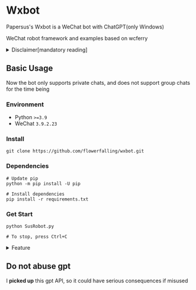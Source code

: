 # Wxbot

Papersus's Wxbot is a WeChat bot with ChatGPT(only Windows)

WeChat robot framework and examples based on wcferry

<details><summary>Disclaimer[mandatory reading]</summary>

The author of this tool makes no warranty, express or implied, as to the safety, completeness, reliability, validity, correctness, or suitability of this tool, and assumes no responsibility for any direct or indirect loss, liability, claim, demand, or action resulting from the use or misuse of this tool.

The author of this tool reserves the right to modify, update, delete or terminate this tool at any time without prior notice or obligation.

Users of the Tool shall comply with relevant laws and regulations, respect WeChat's copyright and privacy, and shall not infringe upon the legitimate rights and interests of WeChat or other third parties, or engage in any illegal or unethical behavior.

By downloading, installing, running or using the Tool, users of the Tool acknowledge that they have read and agree to this disclaimer. If you have any objection, please stop using the Tool immediately and delete all related files.

</details>

## Basic Usage

Now the bot only supports private chats, and does not support group chats for the time being

### Environment

- Python `>=3.9`
- WeChat `3.9.2.23`

### Install

```Shell
git clone https://github.com/flowerfalling/wxbot.git
```

### Dependencies

```Shell
# Update pip
python -m pip install -U pip

# Install dependencies
pip install -r requirements.txt
```

### Get Start

```Shell
python SusRobot.py

# To stop, press Ctrl+C
```

<details><summary>Feature</summary>

#### Users' command(your friends)

```Text
@菜单  # get the menu
```

```Text
@一言  # get a sentence
```

```Text
gpt command:
/xxx  # Talk to GPT
/gpt help  # Get help
/gpt start  # Enable GPT continuous conversation
/gpt end  # Disable GPT continuous conversation
/gpt clear  # Clear current session records
```

```Text
gemini command:
%xxx  # Talk to Gemini
%gemini help  # Get help
%gemini start  # Enable Gemini continuous conversation
%gemini end  # Disable Gemini continuous conversation
%gemini clear  # Clear current session records
```

#### Administrator's command(you)

The following functions are currently available:

- menu
- gpt
- gemini
- hitokoto

Call any of them func

```Text
Administrator documentation
  /help  # Get help
  /state  # View functions' status
  /disable|enable name1[,name2[...]] func1[,func2[...]]  # Enable | Disable someone's permission for some functions
  /start|stop func1[,func2[,func3[...]]  # Start | Stop functions
  /admin name  # Transfer administrator's identity
  /quit  # Exit robot
```

_Gimini is not enabled by default, please fill in the token in plugins-info-gemini-token in config.yaml and restart (then enbale it)_
</details>

## Do not abuse gpt

I **picked up** this gpt API, so it could have serious consequences if misused
